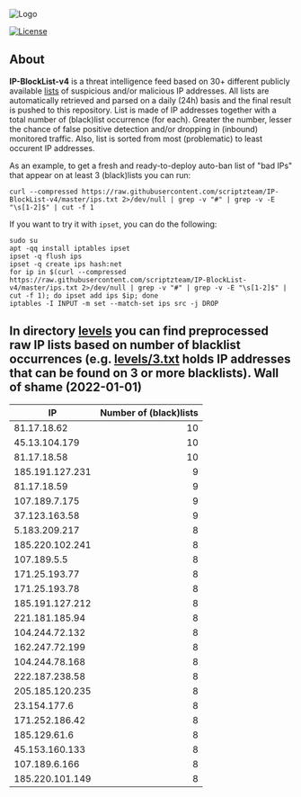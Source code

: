 ![Logo](https://i.imgur.com/PyKLAe7.png)

[![License](https://img.shields.io/badge/license-The_Unlicense-red.svg)](https://unlicense.org/)

About
----

**IP-BlockList-v4** is a threat intelligence feed based on 30+ different publicly available [lists](https://github.com/stamparm/maltrail) of suspicious and/or malicious IP addresses. All lists are automatically retrieved and parsed on a daily (24h) basis and the final result is pushed to this repository. List is made of IP addresses together with a total number of (black)list occurrence (for each). Greater the number, lesser the chance of false positive detection and/or dropping in (inbound) monitored traffic. Also, list is sorted from most (problematic) to least occurent IP addresses.

As an example, to get a fresh and ready-to-deploy auto-ban list of "bad IPs" that appear on at least 3 (black)lists you can run:

```
curl --compressed https://raw.githubusercontent.com/scriptzteam/IP-BlockList-v4/master/ips.txt 2>/dev/null | grep -v "#" | grep -v -E "\s[1-2]$" | cut -f 1
```

If you want to try it with `ipset`, you can do the following:

```
sudo su
apt -qq install iptables ipset
ipset -q flush ips
ipset -q create ips hash:net
for ip in $(curl --compressed https://raw.githubusercontent.com/scriptzteam/IP-BlockList-v4/master/ips.txt 2>/dev/null | grep -v "#" | grep -v -E "\s[1-2]$" | cut -f 1); do ipset add ips $ip; done
iptables -I INPUT -m set --match-set ips src -j DROP
```

In directory [levels](levels) you can find preprocessed raw IP lists based on number of blacklist occurrences (e.g. [levels/3.txt](levels/3.txt) holds IP addresses that can be found on 3 or more blacklists).
Wall of shame (2022-01-01)
----

|IP|Number of (black)lists|
|---|--:|
81.17.18.62|10
45.13.104.179|10
81.17.18.58|10
185.191.127.231|9
81.17.18.59|9
107.189.7.175|9
37.123.163.58|9
5.183.209.217|8
185.220.102.241|8
107.189.5.5|8
171.25.193.77|8
171.25.193.78|8
185.191.127.212|8
221.181.185.94|8
104.244.72.132|8
162.247.72.199|8
104.244.78.168|8
222.187.238.58|8
205.185.120.235|8
23.154.177.6|8
171.252.186.42|8
185.129.61.6|8
45.153.160.133|8
107.189.6.166|8
185.220.101.149|8
